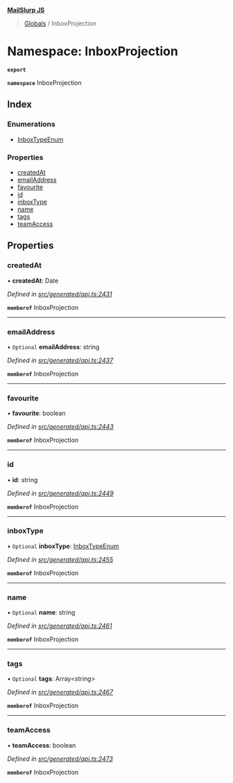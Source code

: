 **[MailSlurp JS](../README.md)**

> [Globals](../README.md) / InboxProjection

# Namespace: InboxProjection

**`export`** 

**`namespace`** InboxProjection

## Index

### Enumerations

* [InboxTypeEnum](../enums/inboxprojection.inboxtypeenum.md)

### Properties

* [createdAt](inboxprojection.md#createdat)
* [emailAddress](inboxprojection.md#emailaddress)
* [favourite](inboxprojection.md#favourite)
* [id](inboxprojection.md#id)
* [inboxType](inboxprojection.md#inboxtype)
* [name](inboxprojection.md#name)
* [tags](inboxprojection.md#tags)
* [teamAccess](inboxprojection.md#teamaccess)

## Properties

### createdAt

•  **createdAt**: Date

*Defined in [src/generated/api.ts:2431](https://github.com/mailslurp/mailslurp-client/blob/b27590b/src/generated/api.ts#L2431)*

**`memberof`** InboxProjection

___

### emailAddress

• `Optional` **emailAddress**: string

*Defined in [src/generated/api.ts:2437](https://github.com/mailslurp/mailslurp-client/blob/b27590b/src/generated/api.ts#L2437)*

**`memberof`** InboxProjection

___

### favourite

•  **favourite**: boolean

*Defined in [src/generated/api.ts:2443](https://github.com/mailslurp/mailslurp-client/blob/b27590b/src/generated/api.ts#L2443)*

**`memberof`** InboxProjection

___

### id

•  **id**: string

*Defined in [src/generated/api.ts:2449](https://github.com/mailslurp/mailslurp-client/blob/b27590b/src/generated/api.ts#L2449)*

**`memberof`** InboxProjection

___

### inboxType

• `Optional` **inboxType**: [InboxTypeEnum](../enums/inboxprojection.inboxtypeenum.md)

*Defined in [src/generated/api.ts:2455](https://github.com/mailslurp/mailslurp-client/blob/b27590b/src/generated/api.ts#L2455)*

**`memberof`** InboxProjection

___

### name

• `Optional` **name**: string

*Defined in [src/generated/api.ts:2461](https://github.com/mailslurp/mailslurp-client/blob/b27590b/src/generated/api.ts#L2461)*

**`memberof`** InboxProjection

___

### tags

• `Optional` **tags**: Array\<string>

*Defined in [src/generated/api.ts:2467](https://github.com/mailslurp/mailslurp-client/blob/b27590b/src/generated/api.ts#L2467)*

**`memberof`** InboxProjection

___

### teamAccess

•  **teamAccess**: boolean

*Defined in [src/generated/api.ts:2473](https://github.com/mailslurp/mailslurp-client/blob/b27590b/src/generated/api.ts#L2473)*

**`memberof`** InboxProjection

